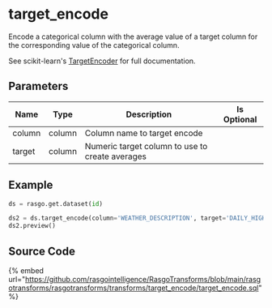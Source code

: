 

# target_encode

Encode a categorical column with the average value of a target column for the corresponding value of the categorical column.

See scikit-learn's [TargetEncoder](https://contrib.scikit-learn.org/category_encoders/targetencoder.html) for full documentation.


## Parameters

|  Name  |  Type  |                   Description                   | Is Optional |
| ------ | ------ | ----------------------------------------------- | ----------- |
| column | column | Column name to target encode                    |             |
| target | column | Numeric target column to use to create averages |             |


## Example

```python
ds = rasgo.get.dataset(id)

ds2 = ds.target_encode(column='WEATHER_DESCRIPTION', target='DAILY_HIGH_TEMP')
ds2.preview()

```

## Source Code

{% embed url="https://github.com/rasgointelligence/RasgoTransforms/blob/main/rasgotransforms/rasgotransforms/transforms/target_encode/target_encode.sql" %}

